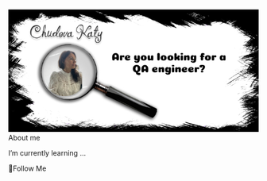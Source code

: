 ![Header](https://raw.githubusercontent.com/testerchudova/testerchudova/main/assets/Group_1.jpg)
About me

I’m currently learning ...

💬Follow Me
